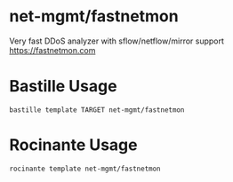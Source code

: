 # net-mgmt/fastnetmon
Very fast DDoS analyzer with sflow/netflow/mirror support
https://fastnetmon.com

# Bastille Usage
```shell
bastille template TARGET net-mgmt/fastnetmon
```

# Rocinante Usage
```shell
rocinante template net-mgmt/fastnetmon
```

